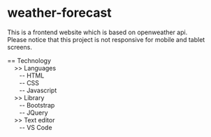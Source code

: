 # weather-forecast
This is a frontend website which is based on openweather api. <br/>
Please notice that this project is not responsive for mobile and tablet screens.

== Technology <br/>
&nbsp;&nbsp;&nbsp;	>> Languages <br/>
&nbsp;&nbsp;&nbsp;&nbsp;&nbsp;&nbsp;		-- HTML <br/>
&nbsp;&nbsp;&nbsp;&nbsp;&nbsp;&nbsp;		-- CSS <br/>
&nbsp;&nbsp;&nbsp;&nbsp;&nbsp;&nbsp;		-- Javascript <br/>
&nbsp;&nbsp;&nbsp;	>> Library <br/>
&nbsp;&nbsp;&nbsp;&nbsp;&nbsp;&nbsp;		-- Bootstrap <br/>
&nbsp;&nbsp;&nbsp;&nbsp;&nbsp;&nbsp;		-- JQuery <br/>
&nbsp;&nbsp;&nbsp;	>> Text editor <br/>
&nbsp;&nbsp;&nbsp;&nbsp;&nbsp;&nbsp;	-- VS Code <br/>

